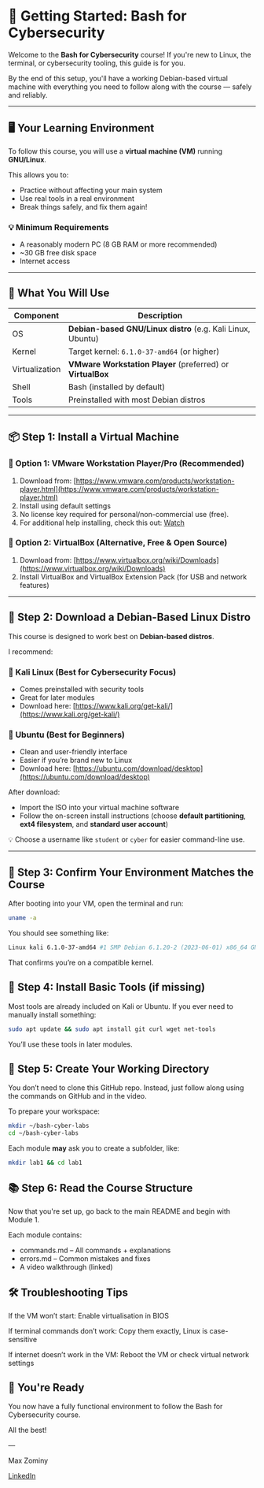 # 🚀 Getting Started: Bash for Cybersecurity

Welcome to the **Bash for Cybersecurity** course! If you're new to Linux, the terminal, or cybersecurity tooling, this guide is for you.

By the end of this setup, you'll have a working Debian-based virtual machine with everything you need to follow along with the course — safely and reliably.

---

## 🖥️ Your Learning Environment

To follow this course, you will use a **virtual machine (VM)** running **GNU/Linux**.

This allows you to:
- Practice without affecting your main system
- Use real tools in a real environment
- Break things safely, and fix them again!

### 💡 Minimum Requirements

- A reasonably modern PC (8 GB RAM or more recommended)
- ~30 GB free disk space
- Internet access

---

## 🧰 What You Will Use

| Component      | Description                              |
|----------------|------------------------------------------|
| OS             | **Debian-based GNU/Linux distro** (e.g. Kali Linux, Ubuntu) |
| Kernel         | Target kernel: `6.1.0-37-amd64` (or higher) |
| Virtualization | **VMware Workstation Player** (preferred) or **VirtualBox** |
| Shell          | Bash (installed by default)              |
| Tools          | Preinstalled with most Debian distros    |

---

## 📦 Step 1: Install a Virtual Machine

### 🥇 Option 1: VMware Workstation Player/Pro (Recommended)

1. Download from: [https://www.vmware.com/products/workstation-player.html](https://www.vmware.com/products/workstation-player.html)
2. Install using default settings
3. No license key required for personal/non-commercial use (free).
4. For additional help installing, check this out: [Watch](https://www.youtube.com/watch?v=eJHtr1QlDeo)

### 🥈 Option 2: VirtualBox (Alternative, Free & Open Source)

1. Download from: [https://www.virtualbox.org/wiki/Downloads](https://www.virtualbox.org/wiki/Downloads)
2. Install VirtualBox and VirtualBox Extension Pack (for USB and network features)

---

## 🧾 Step 2: Download a Debian-Based Linux Distro

This course is designed to work best on **Debian-based distros**.

I recommend:

### 🥇 Kali Linux (Best for Cybersecurity Focus)

- Comes preinstalled with security tools
- Great for later modules
- Download here: [https://www.kali.org/get-kali/](https://www.kali.org/get-kali/)

### 🥈 Ubuntu (Best for Beginners)

- Clean and user-friendly interface
- Easier if you’re brand new to Linux
- Download here: [https://ubuntu.com/download/desktop](https://ubuntu.com/download/desktop)

After download:
- Import the ISO into your virtual machine software
- Follow the on-screen install instructions (choose **default partitioning**, **ext4 filesystem**, and **standard user account**)

💡 Choose a username like `student` or `cyber` for easier command-line use.

---

## 🧪 Step 3: Confirm Your Environment Matches the Course

After booting into your VM, open the terminal and run:

```bash
uname -a
```
You should see something like:

```bash
Linux kali 6.1.0-37-amd64 #1 SMP Debian 6.1.20-2 (2023-06-01) x86_64 GNU/Linux
```
That confirms you’re on a compatible kernel.

## 🧰 Step 4: Install Basic Tools (if missing)

Most tools are already included on Kali or Ubuntu. If you ever need to manually install something:

```bash
sudo apt update && sudo apt install git curl wget net-tools
```
You’ll use these tools in later modules.

## 📁 Step 5: Create Your Working Directory

You don’t need to clone this GitHub repo. Instead, just follow along using the commands on GitHub and in the video.

To prepare your workspace:

```bash
mkdir ~/bash-cyber-labs
cd ~/bash-cyber-labs
```
Each module **may** ask you to create a subfolder, like:

```bash
mkdir lab1 && cd lab1
```

## 📚 Step 6: Read the Course Structure

Now that you're set up, go back to the main README and begin with Module 1.

Each module contains:

- commands.md – All commands + explanations
- errors.md – Common mistakes and fixes
- A video walkthrough (linked)

## 🛠️ Troubleshooting Tips
If the VM won’t start: Enable virtualisation in BIOS

If terminal commands don’t work: Copy them exactly, Linux is case-sensitive

If internet doesn’t work in the VM: Reboot the VM or check virtual network settings

## 👋 You're Ready

You now have a fully functional environment to follow the Bash for Cybersecurity course.

All the best!

—

Max Zominy

[LinkedIn](https://www.linkedin.com/in/max-zominy-85ba92310/)
